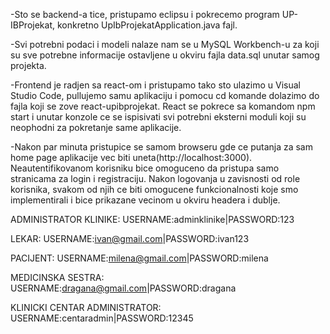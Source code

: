 -Sto se backend-a tice, pristupamo eclipsu i pokrecemo program UP-IBProjekat, konkretno UpIbProjekatApplication.java fajl.


-Svi potrebni podaci i modeli nalaze nam se u MySQL Workbench-u za koji su sve potrebne informacije ostavljene u okviru fajla data.sql
unutar samog projekta.


-Frontend je radjen sa react-om i pristupamo tako sto ulazimo u Visual Studio Code, pullujemo samu aplikaciju i pomocu cd komande dolazimo
do fajla koji se zove react-upibprojekat. React se pokrece sa komandom npm start i unutar konzole ce se ispisivati svi potrebni eksterni moduli
koji su neophodni za pokretanje same aplikacije.


-Nakon par minuta pristupice se samom browseru gde ce putanja za sam home page aplikacije vec biti uneta(http://localhost:3000). Neautentifikovanom
korisniku bice omoguceno da pristupa samo stranicama za login i registraciju. Nakon logovanja u zavisnosti od role korisnika, svakom od njih ce biti
omogucene funkcionalnosti koje smo implementirali i bice prikazane vecinom u okviru headera i dublje.

ADMINISTRATOR KLINIKE: USERNAME:adminklinike|PASSWORD:123


LEKAR: USERNAME:ivan@gmail.com|PASSWORD:ivan123


PACIJENT: USERNAME:milena@gmail.com|PASSWORD:milena


MEDICINSKA SESTRA: USERNAME:dragana@gmail.com|PASSWORD:dragana


KLINICKI CENTAR ADMINISTRATOR: USERNAME:centaradmin|PASSWORD:12345
